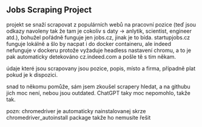 ## Jobs Scraping Project
projekt se snaží scrapovat z populárních webů na pracovní pozice (teď jsou odkazy navoleny tak že tam je cokoliv s daty -> anlytik, scientist, engineer atd.),
bohužel pořádně funguje jen jobs.cz, jinak je to bída. startupjobs.cz funguje lokálně a šlo by nacpat i do docker containeru, ale indeed nefunguje v dockeru protože 
vyžaduje headless nastavení chromu, a to je pak automaticky detekováno cz.indeed.com a pošle tě s tim někam.

údaje které jsou scrapovany jsou pozice, popis, místo a firma, případně plat pokud je k dispozici.

snad to někomu pomůže, sám jsem zkoušel scrapery hledat, a na githubu jich moc není, nebou jsou outdated. ChatGPT taky moc nepomohlo, takže tak.

pozn: chromedriver je automaticky nainstalovanej skrze chromedriver_autoinstall package takže ho nemusíte řešit
